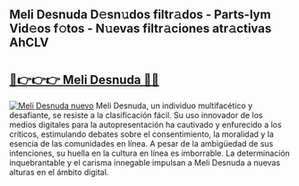 ## Meli Desnuda D𝚎sn𝚞dos filtr𝚊dos - Parts-lym Vid𝚎os f𝚘tos - N𝚞evas filtr𝚊ciones atr𝚊ctivas AhCLV

# <h2><a href="http://mb5q5yp.tromn.icu/?c=Meli+Desnuda">🔗👉👉👉 Meli Desnuda 🔗🔗</a></h2>

[![Meli Desnuda nuevo](https://i.imgur.com/pEAQMta.gif)](http://mb5q5yp.tromn.icu/?c=Meli+Desnuda)
Meli Desnuda, un individuo multifacético y desafiante, se resiste a la clasificación fácil. Su uso innovador de los medios digitales para la autopresentación ha cautivado y enfurecido a los críticos, estimulando debates sobre el consentimiento, la moralidad y la esencia de las comunidades en línea. A pesar de la ambigüedad de sus intenciones, su huella en la cultura en línea es imborrable. La determinación inquebrantable y el carisma innegable impulsan a Meli Desnuda a nuevas alturas en el ámbito digital.
